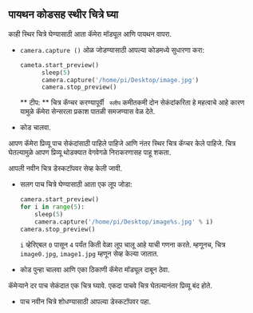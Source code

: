 ## पायथन कोडसह स्थीर चित्रे घ्या

काही स्थिर चित्रे घेण्यासाठी आता कॅमेरा मॉड्यूल आणि पायथन वापरा.

- ` camera.capture () ` ओळ जोडण्यासाठी आपल्या कोडमध्ये सुधारणा करा:

    ```python
    cameta.start_preview()
          sleep(5)
          camera.capture('/home/pi/Desktop/image.jpg')
          camera.stop_preview()
    ```

    ** टीप: ** चित्र कॅप्चर करण्यापूर्वी ` स्लीप` कमीतकमी दोन सेकंदांकरिता हे महत्वाचे आहे कारण यामुळे कॅमेरा सेन्सरला प्रकाश पातळी समजण्यास वेळ देते.

- कोड चालवा.

आपण कॅमेरा प्रिव्यू पाच सेकंदांसाठी पाहिले पाहिजे आणि नंतर स्थिर चित्र कॅप्चर केले पाहिजे. चित्र घेतल्यामुळे आपण प्रिव्यू थोडक्यात वेगवेगळे निराकरणासह पाहू शकता.

आपली नवीन चित्र डेस्कटॉपवर सेव्ह केली जावी.

- सलग पाच चित्रे घेण्यासाठी आता एक लूप जोडा:

    ```python
    camera.start_preview()
    for i in range(5):
        sleep(5)
        camera.capture('/home/pi/Desktop/image%s.jpg' % i)
    camera.stop_preview()
    ```

    ` i ` व्हेरिएबल ` 0 ` पासून ` 4 ` पर्यंत किती वेळा लूप चालू आहे याची गणना करते. म्हणूनच, चित्र ` image0.jpg `, ` image1.jpg ` म्हणून सेव्ह केल्या जातात.

- कोड पुन्हा चालवा आणि एका ठिकाणी कॅमेरा मॉड्यूल दाबून ठेवा.

कॅमेर्‍याने दर पाच सेकंदात एक चित्र घ्यावे. एकदा पाचवे चित्र घेतल्यानंतर प्रिव्यू बंद होते.

- पाच नवीन चित्रे शोधण्यासाठी आपल्या डेस्कटॉपवर पहा.